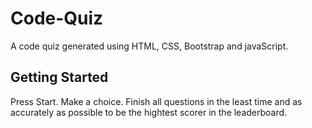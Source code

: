 # Code-Quiz

A code quiz generated using HTML, CSS, Bootstrap and javaScript. 

## Getting Started

Press Start. Make a choice. Finish all questions in the least time and as accurately as possible to be the hightest scorer in the leaderboard.
